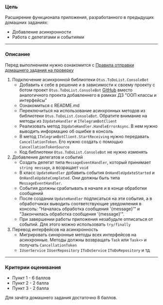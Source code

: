 ### Цель
    
Расширение функционала приложения, разработанного в предыдущих домашних заданиях:

- Добавление асинхронности
- Работа с делегатами и событиями

---

### Описание

Перед выполнением нужно ознакомится с [Правила отправки домашнего задания на проверку](https://github.com/OTUS-NET/C-Sharp-Basic/blob/main/Homeworks/README.md)

1. Подключение асинхронной библиотеки `Otus.ToDoList.ConsoleBot`
    - Добавить к себе в решение и в зависимости к своему проекту с ботом проект `Otus.ToDoList.ConsoleBot` [GitHub](https://github.com/OTUS-NET/C-Sharp-Basic/tree/main/Homeworks/7%20%D0%90%D1%81%D0%B8%D0%BD%D1%85%D1%80%D0%BE%D0%BD%D0%BD%D0%BE%D1%81%D1%82%D1%8C%2C%20%D0%B4%D0%B5%D0%BB%D0%B5%D0%B3%D0%B0%D1%82%D1%8B%20%D0%B8%20%D1%81%D0%BE%D0%B1%D1%8B%D1%82%D0%B8%D1%8F/Otus.ToDoList.ConsoleBot) вместо аналогичного проекта добавленнего в рамках ДЗ "ООП классы и интерфейсы"
    - Ознакомиться с README.md
    - Переключиться на использование асинхронных методов из библиотеки `Otus.ToDoList.ConsoleBot`. Обратите внимание на методы из `IUpdateHandler` и `ITelegramBotClient`
    - Реализовать метод `IUpdateHandler.HandleErrorAsync`. В нем нужно выводить информацию об ошибке в консоль
    - В метод `ITelegramBotClient.StartReceiving` нужно передавать `CancellationToken`. Его нужно создать с помощью `CancellationTokenSource`
    - Код библиотеки `Otus.ToDoList.ConsoleBot` не нужно изменять
2. Добавление делегатов и событий
    - Создать делегат типа `MessageEventHandler`, который принимает `string message`, а возращает `void`
    - В класс `UpdateHandler` добавить события `OnHandleUpdateStarted` и `OnHandleUpdateCompleted`. Они должны быть типа `MessageEventHandler`.
    - События должны срабатывать в начале и в конце обработки сообщений
    - После создании `UpdateHandler` подписаться на эти события, а в обработчиках выводить соответствующие уведомления в консоль: "Началась обработка сообщения '{message}'" и "Закончилась обработка сообщения '{message}'".
    - При завершении работы приложения незабудьте отписаться от событий. Для этого можно использовать `try/finally`
3. Перевод интерфейсов на асинхронность
    - Мигрировать синхронные методы всех интерфейсов на асинхронные. Методы должны возвращать `Task` или `Task<>` и получать `CancellationToken`
    - `IUserService` `IUserRepository` `IToDoService` `IToDoRepository` и тд
---

### Критерии оценивания

- Пункт 1 - 6 баллов
- Пункт 2 - 2 балла
- Пункт 3 - 2 балла

Для зачёта домашнего задания достаточно 8 баллов.